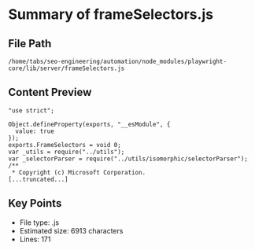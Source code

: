 # Summary of frameSelectors.js
  
## File Path
`/home/tabs/seo-engineering/automation/node_modules/playwright-core/lib/server/frameSelectors.js`

## Content Preview
```
"use strict";

Object.defineProperty(exports, "__esModule", {
  value: true
});
exports.FrameSelectors = void 0;
var _utils = require("../utils");
var _selectorParser = require("../utils/isomorphic/selectorParser");
/**
 * Copyright (c) Microsoft Corporation.
[...truncated...]
```

## Key Points
- File type: .js
- Estimated size: 6913 characters
- Lines: 171
